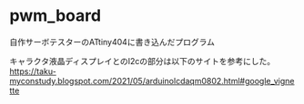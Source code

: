 # pwm_board

自作サーボテスターのATtiny404に書き込んだプログラム

キャラクタ液晶ディスプレイとのI2cの部分は以下のサイトを参考にした。
https://taku-myconstudy.blogspot.com/2021/05/arduinolcdaqm0802.html#google_vignette